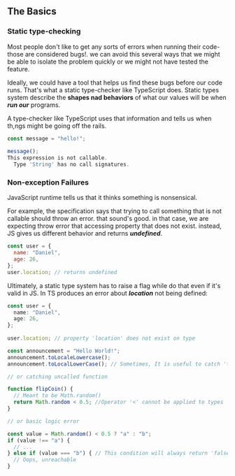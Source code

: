 ## The Basics

### Static type-checking
Most people don't like to get any sorts of errors when running their code- those are considered bugs!. we can avoid this several ways that we might be able to isolate the problem quickly or we might not have tested the feature.

Ideally, we could have a tool that helps us find these bugs before our code runs. That's what a static type-checker like TypeScript does. Static types system describe the **shapes nad behaviors** of what our values will be when ***run our*** programs.

A type-checker like TypeScript uses that information and tells us when th,ngs might be going off the rails.

```ts
const message = "hello!";
 
message();
This expression is not callable.
  Type 'String' has no call signatures.
```

### Non-exception Failures

JavaScript runtime tells us that it thinks something is nonsensical.

For example, the specification says that trying to call something that is not callable should throw an error. that sound's good. in that case,  we are expecting throw error that accessing property that does not exist.
instead, JS gives us different behavior and returns ***undefined***.

```js
const user = {
  name: "Daniel",
  age: 26,
};
user.location; // returns undefined
```

Ultimately, a static type system has to raise a flag while do that even if it's valid in JS. 
In TS produces an error about ***location*** not being defined:

```ts
const user = {
  name: "Daniel",
  age: 26,
};
 
user.location; // property 'location' does not exist on type
```

```ts
const announcement = "Hello World!";
announcement.toLocaleLowercase();
announcement.toLocalLowerCase(); // Sometimes, It is useful to catch 'typo',

// or catching uncalled function

function flipCoin() {
  // Meant to be Math.random()
  return Math.random < 0.5; //Operator '<' cannot be applied to types '() => number' and 'number'.
}

// or basic logic error

const value = Math.random() < 0.5 ? "a" : "b";
if (value !== "a") {
  // ...
} else if (value === "b") { // This condition will always return 'false' since the types '"a"' and '"b"' have no overlap.
  // Oops, unreachable
}

```